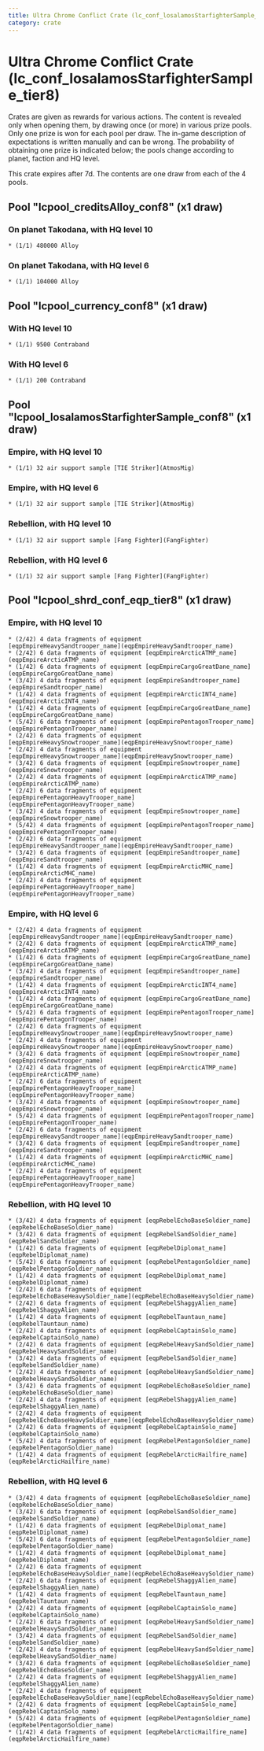 ```yaml
---
title: Ultra Chrome Conflict Crate (lc_conf_losalamosStarfighterSample_tier8)
category: crate
---
```


# Ultra Chrome Conflict Crate (lc_conf_losalamosStarfighterSample_tier8)

Crates are given as rewards for various actions. The content is revealed only when opening them, by drawing once (or more) in various prize pools. Only one prize is won for each pool per draw. The in-game description of expectations is written manually and can be wrong. The probability of obtaining one prize is indicated below; the pools change according to planet, faction and HQ level.

This crate expires after 7d. The contents are one draw from each of the 4 pools.

## Pool "lcpool_creditsAlloy_conf8" (x1 draw)

### On planet Takodana, with HQ level 10

    * (1/1) 480000 Alloy

### On planet Takodana, with HQ level 6

    * (1/1) 104000 Alloy

## Pool "lcpool_currency_conf8" (x1 draw)

### With HQ level 10

    * (1/1) 9500 Contraband

### With HQ level 6

    * (1/1) 200 Contraband

## Pool "lcpool_losalamosStarfighterSample_conf8" (x1 draw)

### Empire, with HQ level 10

    * (1/1) 32 air support sample [TIE Striker](AtmosMig)

### Empire, with HQ level 6

    * (1/1) 32 air support sample [TIE Striker](AtmosMig)

### Rebellion, with HQ level 10

    * (1/1) 32 air support sample [Fang Fighter](FangFighter)

### Rebellion, with HQ level 6

    * (1/1) 32 air support sample [Fang Fighter](FangFighter)

## Pool "lcpool_shrd_conf_eqp_tier8" (x1 draw)

### Empire, with HQ level 10

    * (2/42) 4 data fragments of equipment [eqpEmpireHeavySandtrooper_name](eqpEmpireHeavySandtrooper_name)
    * (2/42) 6 data fragments of equipment [eqpEmpireArcticATMP_name](eqpEmpireArcticATMP_name)
    * (1/42) 6 data fragments of equipment [eqpEmpireCargoGreatDane_name](eqpEmpireCargoGreatDane_name)
    * (3/42) 4 data fragments of equipment [eqpEmpireSandtrooper_name](eqpEmpireSandtrooper_name)
    * (1/42) 4 data fragments of equipment [eqpEmpireArcticINT4_name](eqpEmpireArcticINT4_name)
    * (1/42) 4 data fragments of equipment [eqpEmpireCargoGreatDane_name](eqpEmpireCargoGreatDane_name)
    * (5/42) 6 data fragments of equipment [eqpEmpirePentagonTrooper_name](eqpEmpirePentagonTrooper_name)
    * (2/42) 6 data fragments of equipment [eqpEmpireHeavySnowtrooper_name](eqpEmpireHeavySnowtrooper_name)
    * (2/42) 4 data fragments of equipment [eqpEmpireHeavySnowtrooper_name](eqpEmpireHeavySnowtrooper_name)
    * (3/42) 6 data fragments of equipment [eqpEmpireSnowtrooper_name](eqpEmpireSnowtrooper_name)
    * (2/42) 4 data fragments of equipment [eqpEmpireArcticATMP_name](eqpEmpireArcticATMP_name)
    * (2/42) 6 data fragments of equipment [eqpEmpirePentagonHeavyTrooper_name](eqpEmpirePentagonHeavyTrooper_name)
    * (3/42) 4 data fragments of equipment [eqpEmpireSnowtrooper_name](eqpEmpireSnowtrooper_name)
    * (5/42) 4 data fragments of equipment [eqpEmpirePentagonTrooper_name](eqpEmpirePentagonTrooper_name)
    * (2/42) 6 data fragments of equipment [eqpEmpireHeavySandtrooper_name](eqpEmpireHeavySandtrooper_name)
    * (3/42) 6 data fragments of equipment [eqpEmpireSandtrooper_name](eqpEmpireSandtrooper_name)
    * (1/42) 4 data fragments of equipment [eqpEmpireArcticMHC_name](eqpEmpireArcticMHC_name)
    * (2/42) 4 data fragments of equipment [eqpEmpirePentagonHeavyTrooper_name](eqpEmpirePentagonHeavyTrooper_name)

### Empire, with HQ level 6

    * (2/42) 4 data fragments of equipment [eqpEmpireHeavySandtrooper_name](eqpEmpireHeavySandtrooper_name)
    * (2/42) 6 data fragments of equipment [eqpEmpireArcticATMP_name](eqpEmpireArcticATMP_name)
    * (1/42) 6 data fragments of equipment [eqpEmpireCargoGreatDane_name](eqpEmpireCargoGreatDane_name)
    * (3/42) 4 data fragments of equipment [eqpEmpireSandtrooper_name](eqpEmpireSandtrooper_name)
    * (1/42) 4 data fragments of equipment [eqpEmpireArcticINT4_name](eqpEmpireArcticINT4_name)
    * (1/42) 4 data fragments of equipment [eqpEmpireCargoGreatDane_name](eqpEmpireCargoGreatDane_name)
    * (5/42) 6 data fragments of equipment [eqpEmpirePentagonTrooper_name](eqpEmpirePentagonTrooper_name)
    * (2/42) 6 data fragments of equipment [eqpEmpireHeavySnowtrooper_name](eqpEmpireHeavySnowtrooper_name)
    * (2/42) 4 data fragments of equipment [eqpEmpireHeavySnowtrooper_name](eqpEmpireHeavySnowtrooper_name)
    * (3/42) 6 data fragments of equipment [eqpEmpireSnowtrooper_name](eqpEmpireSnowtrooper_name)
    * (2/42) 4 data fragments of equipment [eqpEmpireArcticATMP_name](eqpEmpireArcticATMP_name)
    * (2/42) 6 data fragments of equipment [eqpEmpirePentagonHeavyTrooper_name](eqpEmpirePentagonHeavyTrooper_name)
    * (3/42) 4 data fragments of equipment [eqpEmpireSnowtrooper_name](eqpEmpireSnowtrooper_name)
    * (5/42) 4 data fragments of equipment [eqpEmpirePentagonTrooper_name](eqpEmpirePentagonTrooper_name)
    * (2/42) 6 data fragments of equipment [eqpEmpireHeavySandtrooper_name](eqpEmpireHeavySandtrooper_name)
    * (3/42) 6 data fragments of equipment [eqpEmpireSandtrooper_name](eqpEmpireSandtrooper_name)
    * (1/42) 4 data fragments of equipment [eqpEmpireArcticMHC_name](eqpEmpireArcticMHC_name)
    * (2/42) 4 data fragments of equipment [eqpEmpirePentagonHeavyTrooper_name](eqpEmpirePentagonHeavyTrooper_name)

### Rebellion, with HQ level 10

    * (3/42) 4 data fragments of equipment [eqpRebelEchoBaseSoldier_name](eqpRebelEchoBaseSoldier_name)
    * (3/42) 6 data fragments of equipment [eqpRebelSandSoldier_name](eqpRebelSandSoldier_name)
    * (1/42) 6 data fragments of equipment [eqpRebelDiplomat_name](eqpRebelDiplomat_name)
    * (5/42) 6 data fragments of equipment [eqpRebelPentagonSoldier_name](eqpRebelPentagonSoldier_name)
    * (1/42) 4 data fragments of equipment [eqpRebelDiplomat_name](eqpRebelDiplomat_name)
    * (2/42) 6 data fragments of equipment [eqpRebelEchoBaseHeavySoldier_name](eqpRebelEchoBaseHeavySoldier_name)
    * (2/42) 6 data fragments of equipment [eqpRebelShaggyAlien_name](eqpRebelShaggyAlien_name)
    * (1/42) 4 data fragments of equipment [eqpRebelTauntaun_name](eqpRebelTauntaun_name)
    * (2/42) 4 data fragments of equipment [eqpRebelCaptainSolo_name](eqpRebelCaptainSolo_name)
    * (2/42) 6 data fragments of equipment [eqpRebelHeavySandSoldier_name](eqpRebelHeavySandSoldier_name)
    * (3/42) 4 data fragments of equipment [eqpRebelSandSoldier_name](eqpRebelSandSoldier_name)
    * (2/42) 4 data fragments of equipment [eqpRebelHeavySandSoldier_name](eqpRebelHeavySandSoldier_name)
    * (3/42) 6 data fragments of equipment [eqpRebelEchoBaseSoldier_name](eqpRebelEchoBaseSoldier_name)
    * (2/42) 4 data fragments of equipment [eqpRebelShaggyAlien_name](eqpRebelShaggyAlien_name)
    * (2/42) 4 data fragments of equipment [eqpRebelEchoBaseHeavySoldier_name](eqpRebelEchoBaseHeavySoldier_name)
    * (2/42) 6 data fragments of equipment [eqpRebelCaptainSolo_name](eqpRebelCaptainSolo_name)
    * (5/42) 4 data fragments of equipment [eqpRebelPentagonSoldier_name](eqpRebelPentagonSoldier_name)
    * (1/42) 4 data fragments of equipment [eqpRebelArcticHailfire_name](eqpRebelArcticHailfire_name)

### Rebellion, with HQ level 6

    * (3/42) 4 data fragments of equipment [eqpRebelEchoBaseSoldier_name](eqpRebelEchoBaseSoldier_name)
    * (3/42) 6 data fragments of equipment [eqpRebelSandSoldier_name](eqpRebelSandSoldier_name)
    * (1/42) 6 data fragments of equipment [eqpRebelDiplomat_name](eqpRebelDiplomat_name)
    * (5/42) 6 data fragments of equipment [eqpRebelPentagonSoldier_name](eqpRebelPentagonSoldier_name)
    * (1/42) 4 data fragments of equipment [eqpRebelDiplomat_name](eqpRebelDiplomat_name)
    * (2/42) 6 data fragments of equipment [eqpRebelEchoBaseHeavySoldier_name](eqpRebelEchoBaseHeavySoldier_name)
    * (2/42) 6 data fragments of equipment [eqpRebelShaggyAlien_name](eqpRebelShaggyAlien_name)
    * (1/42) 4 data fragments of equipment [eqpRebelTauntaun_name](eqpRebelTauntaun_name)
    * (2/42) 4 data fragments of equipment [eqpRebelCaptainSolo_name](eqpRebelCaptainSolo_name)
    * (2/42) 6 data fragments of equipment [eqpRebelHeavySandSoldier_name](eqpRebelHeavySandSoldier_name)
    * (3/42) 4 data fragments of equipment [eqpRebelSandSoldier_name](eqpRebelSandSoldier_name)
    * (2/42) 4 data fragments of equipment [eqpRebelHeavySandSoldier_name](eqpRebelHeavySandSoldier_name)
    * (3/42) 6 data fragments of equipment [eqpRebelEchoBaseSoldier_name](eqpRebelEchoBaseSoldier_name)
    * (2/42) 4 data fragments of equipment [eqpRebelShaggyAlien_name](eqpRebelShaggyAlien_name)
    * (2/42) 4 data fragments of equipment [eqpRebelEchoBaseHeavySoldier_name](eqpRebelEchoBaseHeavySoldier_name)
    * (2/42) 6 data fragments of equipment [eqpRebelCaptainSolo_name](eqpRebelCaptainSolo_name)
    * (5/42) 4 data fragments of equipment [eqpRebelPentagonSoldier_name](eqpRebelPentagonSoldier_name)
    * (1/42) 4 data fragments of equipment [eqpRebelArcticHailfire_name](eqpRebelArcticHailfire_name)